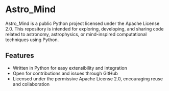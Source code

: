 # Astro_Mind

Astro_Mind is a public Python project licensed under the Apache License 2.0. This repository is intended for exploring, developing, and sharing code related to astronomy, astrophysics, or mind-inspired computational techniques using Python.

## Features

- Written in Python for easy extensibility and integration
- Open for contributions and issues through GitHub
- Licensed under the permissive Apache License 2.0, encouraging reuse and collaboration
